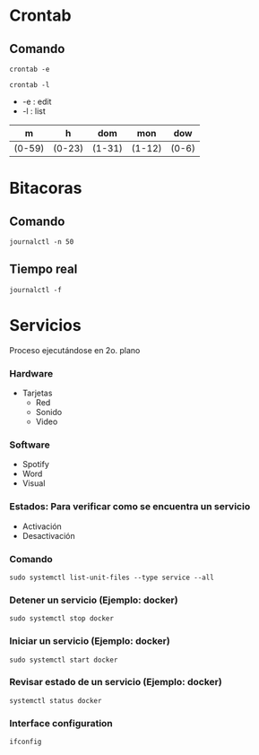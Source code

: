 # Crontab
## Comando
~~~
crontab -e
~~~

~~~
crontab -l
~~~

* -e : edit
* -l : list

|m     |h     |dom   |mon   | dow |
|:----:|:----:|:----:|:----:|:---:|
|(0-59)|(0-23)|(1-31)|(1-12)|(0-6)|

# Bitacoras
## Comando
~~~
journalctl -n 50
~~~

## Tiempo real
~~~
journalctl -f
~~~

# Servicios
Proceso ejecutándose en 2o. plano

### **Hardware**
- Tarjetas
    * Red
    * Sonido
    * Video

### **Software**
- Spotify
- Word
- Visual

### **Estados:** Para verificar como se encuentra un servicio
- Activación
- Desactivación

### **Comando**
~~~
sudo systemctl list-unit-files --type service --all
~~~

### **Detener un servicio (Ejemplo: docker)**
~~~
sudo systemctl stop docker
~~~

### **Iniciar un servicio (Ejemplo: docker)**
~~~
sudo systemctl start docker
~~~

### **Revisar estado de un servicio (Ejemplo: docker)**
~~~
systemctl status docker
~~~

### **Interface configuration**
~~~
ifconfig
~~~